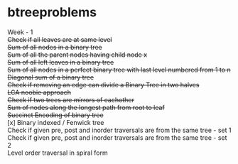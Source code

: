 # btreeproblems <br />
Week - 1 <br />
 ~~Check if all leaves are at same level~~ <br />
 ~~Sum of all nodes in a binary tree~~ <br />
 ~~Sum of all the parent nodes having child node x~~ <br/>
  ~~Sum of all left leaves in a binary tree~~ <br />
  ~~Sum of all nodes in a perfect binary tree with last level numbered from 1 to n~~ <br />
    ~~Diagonal sum of a binary tree~~ <br />
    ~~Check if removing an edge can divide a Binary Tree in two halves~~ <br />
    ~~LCA noobie approach~~ <br/>
    ~~Check if two trees are mirrors of eachother~~ <br />
    ~~Sum of nodes along the longest path from root to leaf~~ <br />
    ~~Succinct Encoding of binary tree~~ <br />
    [x] Binary indexed / Fenwick tree <br />
  Check if given pre, post and inorder traversals are from the same tree - set 1 <br />
  Check if given pre, post and inorder traversals are from the same tree - set 2 <br />
Level order traversal in spiral form <br />
